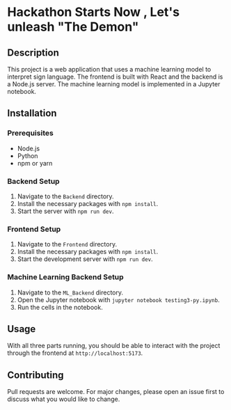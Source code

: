 # Hackathon Starts Now , Let's unleash "The Demon"

## Description

This project is a web application that uses a machine learning model to interpret sign language. The frontend is built with React and the backend is a Node.js server. The machine learning model is implemented in a Jupyter notebook.

## Installation

### Prerequisites

- Node.js
- Python
- npm or yarn

### Backend Setup

1. Navigate to the `Backend` directory.
2. Install the necessary packages with `npm install`.
3. Start the server with `npm run dev`.

### Frontend Setup

1. Navigate to the `Frontend` directory.
2. Install the necessary packages with `npm install`.
3. Start the development server with `npm run dev`.

### Machine Learning Backend Setup

1. Navigate to the `ML_Backend` directory.
2. Open the Jupyter notebook with `jupyter notebook testing3-py.ipynb`.
3. Run the cells in the notebook.

## Usage

With all three parts running, you should be able to interact with the project through the frontend at `http://localhost:5173`.

## Contributing

Pull requests are welcome. For major changes, please open an issue first to discuss what you would like to change.
